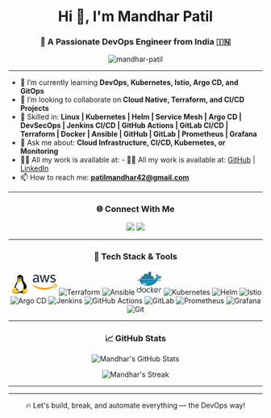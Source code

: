 <h1 align="center">Hi 👋, I'm Mandhar Patil</h1>
<h3 align="center">🚀 A Passionate DevOps Engineer from India 🇮🇳</h3>

<p align="center">
  <img src="https://komarev.com/ghpvc/?username=mandhar-patil&label=Profile%20views&color=0e75b6&style=flat" alt="mandhar-patil" />
</p>

---

- 🌱 I’m currently learning **DevOps, Kubernetes, Istio, Argo CD, and GitOps**
- 👯 I’m looking to collaborate on **Cloud Native, Terraform, and CI/CD Projects**
- 🔧 Skilled in: **Linux | Kubernetes | Helm | Service Mesh | Argo CD | DevSecOps | Jenkins CI/CD | GitHub Actions | GitLab CI/CD | Terraform | Docker | Ansible | GitHub | GitLab | Prometheus | Grafana**
- 💬 Ask me about: **Cloud Infrastructure, CI/CD, Kubernetes, or Monitoring**
- 👨‍💻 All my work is available at: - 👨‍💻 All my work is available at: [GitHub](https://github.com/mandhar-patil) | [LinkedIn](https://www.linkedin.com/in/mandhar01/)
- 📫 How to reach me: **patilmandhar42@gmail.com**

---

<h3 align="center">🌐 Connect With Me</h3>
<p align="center">
  <a href="mailto:patilmandhar42@gmail.com"><img src="https://img.shields.io/badge/Gmail-D14836?style=for-the-badge&logo=gmail&logoColor=white" /></a>
  <a href="https://www.linkedin.com/in/mandhar01/" target="_blank"><img src="https://img.shields.io/badge/LinkedIn-0A66C2?style=for-the-badge&logo=linkedin&logoColor=white" /></a>
</p>

---

<h3 align="center">🧰 Tech Stack & Tools</h3>
<p align="center">

  <!-- Cloud & Infrastructure -->
  <img src="https://raw.githubusercontent.com/devicons/devicon/master/icons/linux/linux-original.svg" alt="Linux" width="40" height="40"/>
  <img src="https://raw.githubusercontent.com/devicons/devicon/master/icons/amazonwebservices/amazonwebservices-original-wordmark.svg" alt="AWS" width="50" height="50"/>
  <img src="https://www.vectorlogo.zone/logos/terraformio/terraformio-icon.svg" alt="Terraform" width="40" height="40"/>
  <img src="https://cdn.worldvectorlogo.com/logos/ansible.svg" alt="Ansible" width="40" height="40"/>
  
  <!-- DevOps & Container -->
  <img src="https://raw.githubusercontent.com/devicons/devicon/master/icons/docker/docker-original-wordmark.svg" alt="Docker" width="50" height="50"/>
  <img src="https://www.vectorlogo.zone/logos/kubernetes/kubernetes-icon.svg" alt="Kubernetes" width="40" height="40"/>
  <img src="https://www.vectorlogo.zone/logos/helmsh/helmsh-icon.svg" alt="Helm" width="40" height="40"/>
  <img src="https://www.vectorlogo.zone/logos/istioio/istioio-icon.svg" alt="Istio" width="40" height="40"/>
  <img src="https://www.vectorlogo.zone/logos/argoproj/argoproj-icon.svg" alt="Argo CD" width="40" height="40"/>

  <!-- CI/CD -->
  <img src="https://www.vectorlogo.zone/logos/jenkins/jenkins-icon.svg" alt="Jenkins" width="40" height="40"/>
  <img src="https://img.shields.io/badge/GitHub%20Actions-2088FF?style=flat&logo=github-actions&logoColor=white" alt="GitHub Actions" />
  <img src="https://about.gitlab.com/images/press/logo/svg/gitlab-icon-rgb.svg" alt="GitLab" width="40" height="40"/>

  <!-- Monitoring -->
  <img src="https://www.vectorlogo.zone/logos/prometheusio/prometheusio-icon.svg" alt="Prometheus" width="40" height="40"/>
  <img src="https://www.vectorlogo.zone/logos/grafana/grafana-icon.svg" alt="Grafana" width="40" height="40"/>

  <!-- VCS -->
  <img src="https://www.vectorlogo.zone/logos/git-scm/git-scm-icon.svg" alt="Git" width="40" height="40"/>
</p>

---

<h3 align="center">📈 GitHub Stats</h3>

<p align="center">
  <img src="https://github-readme-stats.vercel.app/api?username=mandhar-patil&show_icons=true&theme=radical" alt="Mandhar's GitHub Stats" />
</p>

<p align="center">
  <img src="https://github-readme-streak-stats.herokuapp.com/?user=mandhar-patil&theme=tokyonight" alt="Mandhar's Streak" />
</p>



---

---

<p align="center">🔥 Let's build, break, and automate everything — the DevOps way!</p>
